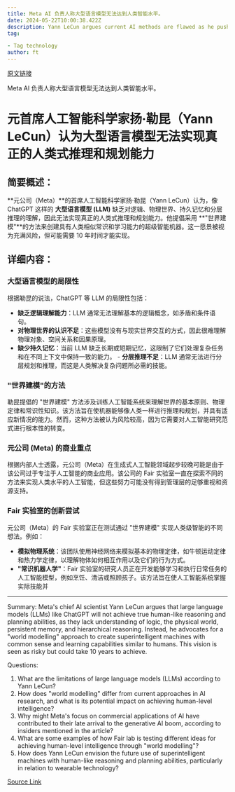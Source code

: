 ```yaml
---
title: Meta AI 负责人称大型语言模型无法达到人类智能水平。
date: 2024-05-22T10:00:38.422Z
description: Yann LeCun argues current AI methods are flawed as he pushes for ‘world modelling’ vision for superintelligence
tag: 

- Tag technology
author: ft
---
```


[原文链接](https://ft.com/content/23fab126-f1d3-4add-a457-207a25730ad9)

Meta AI 负责人称大型语言模型无法达到人类智能水平。

# 元首席人工智能科学家扬·勒昆（Yann LeCun）认为大型语言模型无法实现真正的人类式推理和规划能力

## 简要概述：
**元公司（Meta）**的首席人工智能科学家扬·勒昆（Yann LeCun）认为，像 ChatGPT 这样的 **大型语言模型 (LLM)** 缺乏对逻辑、物理世界、持久记忆和分层推理的理解，因此无法实现真正的人类式推理和规划能力。他提倡采用 **"世界建模"**的方法来创建具有人类相似常识和学习能力的超级智能机器。这一愿景被视为充满风险，但可能需要 10 年时间才能实现。

## 详细内容：
### **大型语言模型的局限性**
根据勒昆的说法，ChatGPT 等 LLM 的局限性包括：

 - **缺乏逻辑理解能力**：LLM 通常无法理解基本的逻辑概念，如矛盾和条件语句。
  - **对物理世界的认识不足**：这些模型没有与现实世界交互的方式，因此很难理解物理对象、空间关系和因果原理。
   - **缺少持久记忆**：当前 LLM 缺乏长期或短期记忆，这限制了它们处理复杂任务和在不同上下文中保持一致的能力。
    - **分层推理不足**：LLM 通常无法进行分层规划和推理，而这是人类解决复杂问题所必需的技能。

### **"世界建模"的方法**
勒昆提倡的 "世界建模" 方法涉及训练人工智能系统来理解世界的基本原则、物理定律和常识性知识。该方法旨在使机器能够像人类一样进行推理和规划，并具有适应新情况的能力。然而，这种方法被认为风险较高，因为它需要对人工智能研究范式进行根本性的转变。

### **元公司 (Meta) 的商业重点**
根据内部人士透露，元公司（Meta）在生成式人工智能领域起步较晚可能是由于该公司过于专注于人工智能的商业应用。该公司的 Fair 实验室一直在探索不同的方法来实现人类水平的人工智能，但这些努力可能没有得到管理层的足够重视和资源支持。

### **Fair 实验室的创新尝试**
元公司（Meta）的 Fair 实验室正在测试通过 "世界建模" 实现人类级智能的不同想法。例如：

 - **模拟物理系统**：该团队使用神经网络来模拟基本的物理定律，如牛顿运动定律和热力学定律，以理解物体如何相互作用以及它们的行为方式。
  - **"常识机器人学"**：Fair 实验室的研究人员正在开发能够学习和执行日常任务的人工智能模型，例如烹饪、清洁或照顾孩子。该方法旨在使人工智能系统掌握实际技能并

---

Summary: Meta's chief AI scientist Yann LeCun argues that large language models (LLMs) like ChatGPT will not achieve true human-like reasoning and planning abilities, as they lack understanding of logic, the physical world, persistent memory, and hierarchical reasoning. Instead, he advocates for a "world modelling" approach to create superintelligent machines with common sense and learning capabilities similar to humans. This vision is seen as risky but could take 10 years to achieve.

Questions:

1. What are the limitations of large language models (LLMs) according to Yann LeCun?
2. How does "world modelling" differ from current approaches in AI research, and what is its potential impact on achieving human-level intelligence?
3. Why might Meta's focus on commercial applications of AI have contributed to their late arrival to the generative AI boom, according to insiders mentioned in the article?
4. What are some examples of how Fair lab is testing different ideas for achieving human-level intelligence through "world modelling"?
5. How does Yann LeCun envision the future use of superintelligent machines with human-like reasoning and planning abilities, particularly in relation to wearable technology?

[Source Link](https://ft.com/content/23fab126-f1d3-4add-a457-207a25730ad9)

